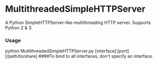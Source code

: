 MultithreadedSimpleHTTPServer
=============================

A Python SimpleHTTPServer-like multithreading HTTP server. Supports Python 2 & 3.

### Usage
python MultithreadedSimpleHTTPServer.py [interface]:[port] [/path/to/share]
####To bind to all interfaces, don't specify an interface.
